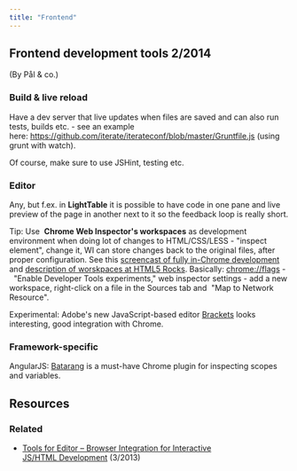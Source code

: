 ```yaml
---
title: "Frontend"
---
```

## Frontend development tools 2/2014

(By Pål & co.)

### Build & live reload

Have a dev server that live updates when files are saved and can also run tests, builds etc. - see an example here: <https://github.com/iterate/iterateconf/blob/master/Gruntfile.js> (using grunt with watch).

Of course, make sure to use JSHint, testing etc.

### Editor

Any, but f.ex. in **LightTable** it is possible to have code in one pane and live preview of the page in another next to it so the feedback loop is really short.

Tip: Use  **Chrome Web Inspector's workspaces** as development environment when doing lot of changes to HTML/CSS/LESS - "inspect element", change it, WI can store changes back to the original files, after proper configuration. See this [screencast of fully in-Chrome development](https://remysharp.com/2013/07/18/my-workflow-v3-full-coding-stack/) and [description of worskpaces at HTML5 Rocks](https://www.html5rocks.com/en/tutorials/developertools/revolutions2013/#toc-workspaces). Basically: [chrome://flags](//flags) -  "Enable Developer Tools experiments," web inspector settings - add a new workspace, right-click on a file in the Sources tab and  "Map to Network Resource".

Experimental: Adobe's new JavaScript-based editor [Brackets](https://brackets.io/) looks interesting, good integration with Chrome.

### Framework-specific

AngularJS: [Batarang](https://github.com/angular/angularjs-batarang/) is a must-have Chrome plugin for inspecting scopes and variables.

## Resources

### Related

  - [Tools for Editor – Browser Integration for Interactive JS/HTML Development](/2013/03/25/tools-for-editor-browser-integration-for-interactive-jshtml-development/ "Permanent link to Tools for Editor – Browser Integration for Interactive JS/HTML Development") (3/2013)
